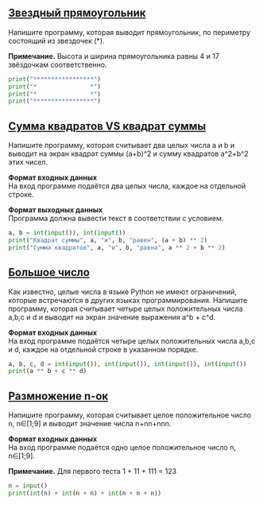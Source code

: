 ## [Звездный прямоугольник](https://stepik.org/lesson/291000/step/1?unit=272483)
Напишите программу, которая выводит прямоугольник, по периметру состоящий из звездочек (*).

**Примечание.** Высота и ширина прямоугольника равны 4 и 17 звёздочкам соответственно.
```python
print("*****************")
print("*               *")
print("*               *")
print("*****************")
```

## [Сумма квадратов VS квадрат суммы](https://stepik.org/lesson/291000/step/2?unit=272483)
Напишите программу, которая считывает два целых числа a и b и выводит на экран квадрат суммы (a+b)^2 и сумму квадратов a^2+b^2 этих чисел.

**Формат входных данных**  
На вход программе подаётся два целых числа, каждое на отдельной строке.

**Формат выходных данных**  
Программа должна вывести текст в соответствии с условием.

```python
a, b = int(input()), int(input())
print("Квадрат суммы", a, "и", b, "равен", (a + b) ** 2)
print("Сумма квадратов", a, "и", b, "равна", a ** 2 + b ** 2)
```

## [Большое число](https://stepik.org/lesson/291000/step/3?unit=272483)

Как известно, целые числа в языке Python не имеют ограничений, которые встречаются в других языках программирования. Напишите программу, которая считывает четыре целых положительных числа a,b,c и d и выводит на экран значение выражения a^b + c^d.

**Формат входных данных**  
На вход программе подаётся четыре целых положительных числа a,b,c и d, каждое на отдельной строке в указанном порядке.

```python
a, b, c, d = int(input()), int(input()), int(input()), int(input())
print(a ** b + c ** d)
```

## [Размножение n-ок](https://stepik.org/lesson/291000/step/4?unit=272483)
Напишите программу, которая считывает целое положительное число n, n∈[1;9] и выводит значение числа n+nn+nnn.

**Формат входных данных**  
На вход программе подаётся одно целое положительное число n, n∈[1;9].

**Примечание.** Для первого теста 1 + 11 + 111 = 123

```python
n = input()
print(int(n) + int(n + n) + int(n + n + n))
```
